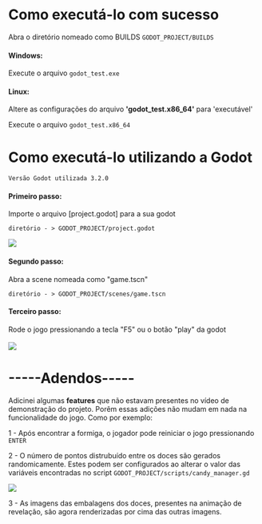 

<h1>Como executá-lo com sucesso</h1>

Abra o diretório nomeado como BUILDS
```GODOT_PROJECT/BUILDS```
<h4>Windows:</h4>

Execute o arquivo ```godot_test.exe```

<h4>Linux:</h4>
Altere as configurações do arquivo <b>'godot_test.x86_64'</b> para 'executável'

Execute o arquivo ```godot_test.x86_64```

<h1>Como executá-lo utilizando a Godot</h1>

```Versão Godot utilizada 3.2.0```

<h4>Primeiro passo:</h4>
Importe o arquivo [project.godot] para a sua godot

```diretório - > GODOT_PROJECT/project.godot```

<img src="https://github.com/guilhermeHomma/godot_test/blob/master/README_IMGs/project.png">

<h4>Segundo passo:</h4>
Abra a scene nomeada como "game.tscn"<br>

```diretório - > GODOT_PROJECT/scenes/game.tscn```

<h4>Terceiro passo:</h4>
Rode o jogo pressionando a tecla "F5" ou o botão "play" da godot<br><br>

<img src="https://github.com/guilhermeHomma/godot_test/blob/master/README_IMGs/play.png">




<h1>-----Adendos-----</h1>
Adicinei algumas <b>features</b> que não estavam presentes no vídeo de demonstração do projeto. Porêm essas adições não mudam em nada na funcionalidade do jogo. Como por exemplo:

 1 - Após encontrar a formiga, o jogador pode reiniciar o jogo pressionando ```ENTER``` <br>
 
 2 - O número de pontos distrubuído entre os doces são gerados randomicamente. Estes podem ser configurados ao alterar o valor das variáveis encontradas no script ```GODOT_PROJECT/scripts/candy_manager.gd```

 <img src="https://github.com/guilhermeHomma/godot_test/blob/master/README_IMGs/configs.png"> <br>
 
 3 - As imagens das embalagens dos doces, presentes na animação de revelação, são agora renderizadas por cima das outras imagens.



